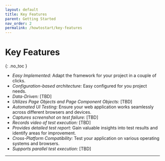 ```yaml
---
layout: default
title: Key Features
parent: Getting Started
nav_order: 2
permalink: /howtostart/key-features
---
```


# Key Features
{: .no_toc }

* *Easy Implemented:* Adapt the framework for your project in a couple of clicks.
* *Configuration-based architecture:* Easy configured for you project needs.
* *Data-Driven:* [TBD]
* *Utilizes Page Objects and Page Component Objects:* [TBD]
* *Automated UI Testing:*  Ensure your web application works seamlessly across different browsers and devices.
* *Captures screenshot on test failure:* [TBD]
* *Records video of test execution:* [TBD]
* *Provides detailed test report:*  Gain valuable insights into test results and identify areas for improvement.
* *Cross-Platform Compatibility:*  Test your application on various operating systems and browsers.
* *Supports parallel test execution:* [TBD]


---















